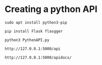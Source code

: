 # Creating a python API

`sudo apt install python3-pip`

`pip install Flask flasgger`

`python3 PythonAPI.py`

`http://127.0.0.1:5000/api`

`http://127.0.0.1:5000/apidocs/`
